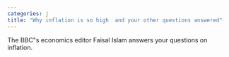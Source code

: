 ```yaml
---
categories: j
title: "Why inflation is so high  and your other questions answered"
---
```

The BBC"s economics editor Faisal Islam answers your questions on inflation.
